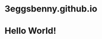 # 3eggsbenny.github.io

<!DOCTYPE html>
<html>
<head>
  <title>Hello World</title>
</head>
<body>
  <h1>Hello World!</h1>
</body>
</html>
